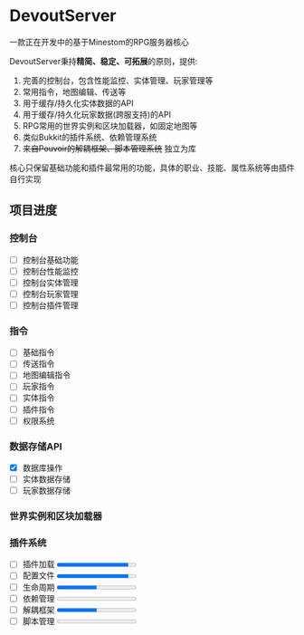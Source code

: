 # DevoutServer

一款正在开发中的基于Minestom的RPG服务器核心

DevoutServer秉持**精简、稳定、可拓展**的原则，提供:
1. 完善的控制台，包含性能监控、实体管理、玩家管理等
2. 常用指令，地图编辑、传送等
3. 用于缓存/持久化实体数据的API
4. 用于缓存/持久化玩家数据(跨服支持)的API
5. RPG常用的世界实例和区块加载器，如固定地图等
6. 类似Bukkit的插件系统、依赖管理系统
7. ~~来自Pouvoir的解耦框架、脚本管理系统~~ 独立为库

核心只保留基础功能和插件最常用的功能，具体的职业、技能、属性系统等由插件自行实现

## 项目进度

### 控制台
- [ ] 控制台基础功能
- [ ] 控制台性能监控
- [ ] 控制台实体管理
- [ ] 控制台玩家管理
- [ ] 控制台插件管理
### 指令
- [ ] 基础指令
- [ ] 传送指令
- [ ] 地图编辑指令
- [ ] 玩家指令
- [ ] 实体指令
- [ ] 插件指令
- [ ] 权限系统
### 数据存储API
- [x] 数据库操作
- [ ] 实体数据存储
- [ ] 玩家数据存储
### 世界实例和区块加载器
### 插件系统
- [ ] 插件加载 <progress value="90" max="100"></progress>
- [ ] 配置文件 <progress value="90" max="100"></progress>
- [ ] 生命周期 <progress value="50" max="100"></progress>
- [ ] 依赖管理 <progress value="0" max="100"></progress>
- [ ] 解耦框架 <progress value="50" max="100"></progress>
- [ ] 脚本管理 <progress value="0" max="100"></progress>